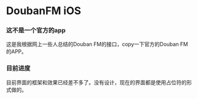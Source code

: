 DoubanFM iOS
============

### 这不是一个官方的app
这是我根据网上一些人总结的Douban FM的接口，copy一下官方的Douban FM的APP。

### 目前进度
目前界面的框架和效果已经差不多了。没有设计，现在的界面都是使用占位符的形式做的。


